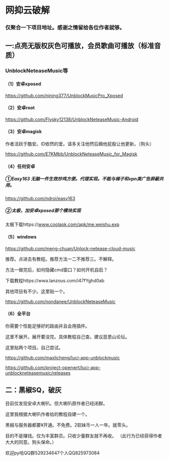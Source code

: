 
# 网抑云破解

### 仅聚合一下项目地址。感谢之情留给各位作者就够。


## 一:点亮无版权灰色可播放，会员歌曲可播放（标准音质）


### UnblockNeteaseMusic等


#### （1）安卓xposed

https://github.com/nining377/UnblockMusicPro_Xposed

#### （2）安卓root

https://github.com/Flysky12138/UnblockNeteaseMusic-Android

#### （3）安卓magisk

作者活跃于酷安。ID依然的爱。请多关注他然后踢他屁股让他更新。（狗头）

https://github.com/E7KMbb/UnblockNeteaseMusic_for_Magisk

#### （4）任何安卓

##### ①Easy163 无脑一件生效炒鸡方便。代理实现。不能与梯子和vpn类广告屏蔽共用。

https://github.com/ndroi/easy163

##### ②太极，加安卓xposed那个模块实现

太极下载https://www.coolapk.com/apk/me.weishu.exp



#### （5）windows

https://github.com/meng-chuan/Unlock-netease-cloud-music

推荐。点进去有教程。推荐方法一二不推荐三。不解释。

方法一做完后，如何隐藏cmd窗口？如何开机自启？

下载教程https://wwa.lanzous.com/i47fYghd0ab

其他项目有不少。这里贴一个。

https://github.com/nondanee/UnblockNeteaseMusic



#### （6）全平台

你需要个性能足够好的路由并且会用插件。

这里不展开。展开要没完。具体教程自己查。建议逛恩山论坛。

这里贴两个项目。自己尝试。

https://github.com/maxlicheng/luci-app-unblockmusic

https://github.com/project-openwrt/luci-app-unblockneteasemusic/releases




## 二：黑椒SQ，破灰

目前仅发现安卓大喇叭。但大喇叭原作者已经闭群。

这里我根据大喇叭作者给的教程自建一个。

黑椒与服务器都要¥开通。不免费。2软妹币一人一年。就零头。

目的不是赚钱。仅为丰富群员。只收少量群友就不再收。
（此行为已经获得作者大大的同意。狗头保命。）

欢迎py哈QQ群529234647个人QQ825973084



